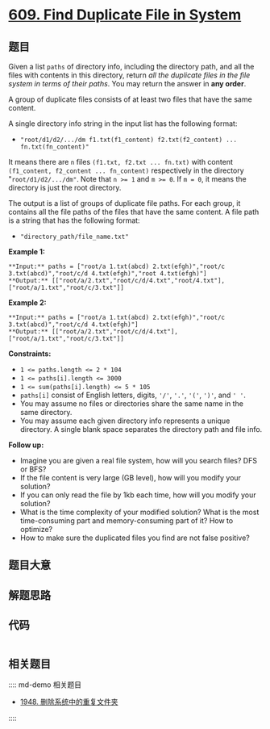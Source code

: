 # [609. Find Duplicate File in System](https://leetcode.com/problems/find-duplicate-file-in-system)

## 题目

Given a list `paths` of directory info, including the directory path, and all
the files with contents in this directory, return _all the duplicate files in
the file system in terms of their paths_. You may return the answer in **any
order**.

A group of duplicate files consists of at least two files that have the same
content.

A single directory info string in the input list has the following format:

  * `"root/d1/d2/.../dm f1.txt(f1_content) f2.txt(f2_content) ... fn.txt(fn_content)"`

It means there are `n` files `(f1.txt, f2.txt ... fn.txt)` with content
`(f1_content, f2_content ... fn_content)` respectively in the directory
"`root/d1/d2/.../dm"`. Note that `n >= 1` and `m >= 0`. If `m = 0`, it means
the directory is just the root directory.

The output is a list of groups of duplicate file paths. For each group, it
contains all the file paths of the files that have the same content. A file
path is a string that has the following format:

  * `"directory_path/file_name.txt"`



**Example 1:**

    
    
    **Input:** paths = ["root/a 1.txt(abcd) 2.txt(efgh)","root/c 3.txt(abcd)","root/c/d 4.txt(efgh)","root 4.txt(efgh)"]
    **Output:** [["root/a/2.txt","root/c/d/4.txt","root/4.txt"],["root/a/1.txt","root/c/3.txt"]]
    

**Example 2:**

    
    
    **Input:** paths = ["root/a 1.txt(abcd) 2.txt(efgh)","root/c 3.txt(abcd)","root/c/d 4.txt(efgh)"]
    **Output:** [["root/a/2.txt","root/c/d/4.txt"],["root/a/1.txt","root/c/3.txt"]]
    



**Constraints:**

  * `1 <= paths.length <= 2 * 104`
  * `1 <= paths[i].length <= 3000`
  * `1 <= sum(paths[i].length) <= 5 * 105`
  * `paths[i]` consist of English letters, digits, `'/'`, `'.'`, `'('`, `')'`, and `' '`.
  * You may assume no files or directories share the same name in the same directory.
  * You may assume each given directory info represents a unique directory. A single blank space separates the directory path and file info.



**Follow up:**

  * Imagine you are given a real file system, how will you search files? DFS or BFS?
  * If the file content is very large (GB level), how will you modify your solution?
  * If you can only read the file by 1kb each time, how will you modify your solution?
  * What is the time complexity of your modified solution? What is the most time-consuming part and memory-consuming part of it? How to optimize?
  * How to make sure the duplicated files you find are not false positive?


## 题目大意

## 解题思路

## 代码

```javascript

```

## 相关题目

:::: md-demo 相关题目
- [1948. 删除系统中的重复文件夹](https://leetcode.com/problems/delete-duplicate-folders-in-system)

::::
